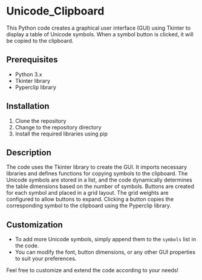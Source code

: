 # Unicode_Clipboard

This Python code creates a graphical user interface (GUI) using Tkinter to display a table of Unicode symbols. When a symbol button is clicked, it will be copied to the clipboard.

## Prerequisites

- Python 3.x
- Tkinter library
- Pyperclip library

## Installation

1. Clone the repository
2. Change to the repository directory
3. Install the required libraries using pip

## Description

The code uses the Tkinter library to create the GUI. It imports necessary libraries and defines functions for copying symbols to the clipboard.
The Unicode symbols are stored in a list, and the code dynamically determines the table dimensions based on the number of symbols. Buttons are created for each symbol and placed in a grid layout.
The grid weights are configured to allow buttons to expand. Clicking a button copies the corresponding symbol to the clipboard using the Pyperclip library.

## Customization

- To add more Unicode symbols, simply append them to the `symbols` list in the code.
- You can modify the font, button dimensions, or any other GUI properties to suit your preferences.

Feel free to customize and extend the code according to your needs!
